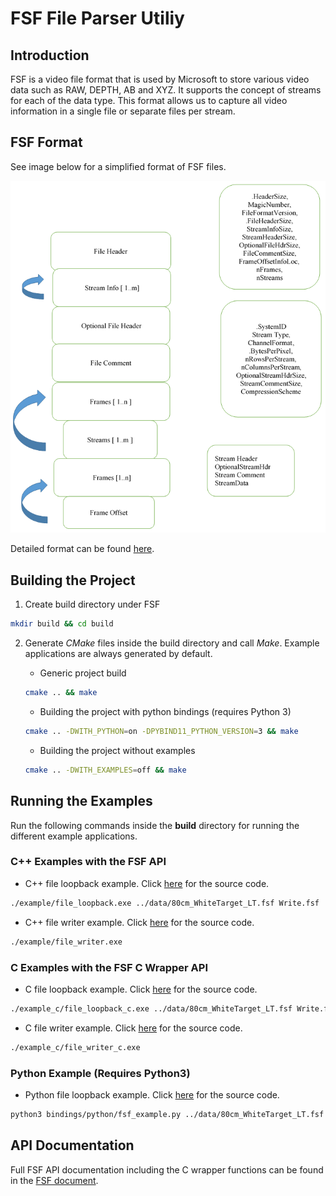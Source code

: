 # FSF File Parser Utiliy 

## Introduction
FSF is a video file format that is used by Microsoft to store various video
data such as RAW, DEPTH, AB and XYZ. It supports the concept of streams for
each of the data type. This format allows us to capture all video information
in a single file or separate files per stream.

## FSF Format
See image below for a simplified format of FSF files.

<p align="center">
    <img
    title="FSF_simplified_format"
    alt="FSF_simplified_format"
    src="./doc/images/FSF_simplified_format.png"
    />
</p>

Detailed format can be found [here](./doc/images/FSF_full_format.png).

## Building the Project

1. Create build directory under FSF
```bash
mkdir build && cd build
```

2. Generate *CMake* files inside the build directory and call *Make*. Example
applications are always generated by default.
    * Generic project build
    ```bash
    cmake .. && make
    ```

    * Building the project with python bindings (requires Python 3)
    ```bash
    cmake .. -DWITH_PYTHON=on -DPYBIND11_PYTHON_VERSION=3 && make
    ```

    * Building the project without examples
    ```bash
    cmake .. -DWITH_EXAMPLES=off && make
    ```

## Running the Examples
Run the following commands inside the **build** directory for running the
different example applications.

### C++ Examples with the FSF API

* C++ file loopback example. Click [here](./example/file_loopback.cpp) for the
source code.
```bash
./example/file_loopback.exe ../data/80cm_WhiteTarget_LT.fsf Write.fsf
```

* C++ file writer example. Click [here](./example/file_writer.cpp) for the
source code.
```bash
./example/file_writer.exe
```

### C Examples with the FSF C Wrapper API

* C file loopback example. Click [here](./example_c/file_loopback.c) for the
source code.
```bash
./example_c/file_loopback_c.exe ../data/80cm_WhiteTarget_LT.fsf Write.fsf
```

* C file writer example. Click [here](./example_c/file_writer.c) for the
source code.
```bash
./example_c/file_writer_c.exe
```

### Python Example (Requires Python3)
* Python file loopback example. Click [here](./bindings/python/fsf_example.py)
for the source code.
```bash
python3 bindings/python/fsf_example.py ../data/80cm_WhiteTarget_LT.fsf Write.fsf
```

## API Documentation
Full FSF API documentation including the C wrapper functions can be found in
the [FSF document](./doc/FSF.docx).
